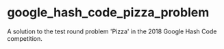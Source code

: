 # google_hash_code_pizza_problem
A solution to the test round problem 'Pizza' in the 2018 Google Hash Code competition.
